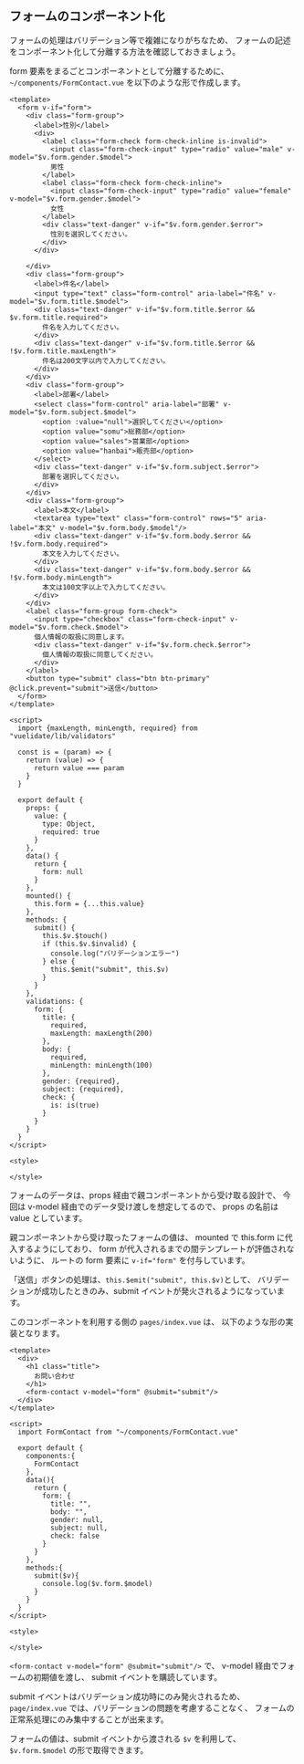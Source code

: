 ## フォームのコンポーネント化

フォームの処理はバリデーション等で複雑になりがちなため、
フォームの記述をコンポーネント化して分離する方法を確認しておきましょう。

form 要素をまるごとコンポーネントとして分離するために、
`~/components/FormContact.vue` を以下のような形で作成します。

```vue
<template>
  <form v-if="form">
    <div class="form-group">
      <label>性別</label>
      <div>
        <label class="form-check form-check-inline is-invalid">
          <input class="form-check-input" type="radio" value="male" v-model="$v.form.gender.$model">
          男性
        </label>
        <label class="form-check form-check-inline">
          <input class="form-check-input" type="radio" value="female" v-model="$v.form.gender.$model">
          女性
        </label>
        <div class="text-danger" v-if="$v.form.gender.$error">
          性別を選択してください。
        </div>
      </div>

    </div>
    <div class="form-group">
      <label>件名</label>
      <input type="text" class="form-control" aria-label="件名" v-model="$v.form.title.$model">
      <div class="text-danger" v-if="$v.form.title.$error && $v.form.title.required">
        件名を入力してください。
      </div>
      <div class="text-danger" v-if="$v.form.title.$error && !$v.form.title.maxLength">
        件名は200文字以内で入力してください。
      </div>
    </div>
    <div class="form-group">
      <label>部署</label>
      <select class="form-control" aria-label="部署" v-model="$v.form.subject.$model">
        <option :value="null">選択してください</option>
        <option value="somu">総務部</option>
        <option value="sales">営業部</option>
        <option value="hanbai">販売部</option>
      </select>
      <div class="text-danger" v-if="$v.form.subject.$error">
        部署を選択してください。
      </div>
    </div>
    <div class="form-group">
      <label>本文</label>
      <textarea type="text" class="form-control" rows="5" aria-label="本文" v-model="$v.form.body.$model"/>
      <div class="text-danger" v-if="$v.form.body.$error && !$v.form.body.required">
        本文を入力してください。
      </div>
      <div class="text-danger" v-if="$v.form.body.$error && !$v.form.body.minLength">
        本文は100文字以上で入力してください。
      </div>
    </div>
    <label class="form-group form-check">
      <input type="checkbox" class="form-check-input" v-model="$v.form.check.$model">
      個人情報の取扱に同意します。
      <div class="text-danger" v-if="$v.form.check.$error">
        個人情報の取扱に同意してください。
      </div>
    </label>
    <button type="submit" class="btn btn-primary" @click.prevent="submit">送信</button>
  </form>
</template>

<script>
  import {maxLength, minLength, required} from "vuelidate/lib/validators"

  const is = (param) => {
    return (value) => {
      return value === param
    }
  }

  export default {
    props: {
      value: {
        type: Object,
        required: true
      }
    },
    data() {
      return {
        form: null
      }
    },
    mounted() {
      this.form = {...this.value}
    },
    methods: {
      submit() {
        this.$v.$touch()
        if (this.$v.$invalid) {
          console.log("バリデーションエラー")
        } else {
          this.$emit("submit", this.$v)
        }
      }
    },
    validations: {
      form: {
        title: {
          required,
          maxLength: maxLength(200)
        },
        body: {
          required,
          minLength: minLength(100)
        },
        gender: {required},
        subject: {required},
        check: {
          is: is(true)
        }
      }
    }
  }
</script>

<style>

</style>
```

フォームのデータは、props 経由で親コンポーネントから受け取る設計で、
今回は v-model 経由でのデータ受け渡しを想定してるので、 props の名前は value としています。

親コンポーネントから受け取ったフォームの値は、
mounted で this.form に代入するようにしており、
form が代入されるまでの間テンプレートが評価されないように、 ルートの form 要素に
`v-if="form"` を付与しています。

「送信」ボタンの処理は、`this.$emit("submit", this.$v)`として、
バリデーションが成功したときのみ、submit イベントが発火されるようになっています。

このコンポーネントを利用する側の `pages/index.vue` は、
以下のような形の実装となります。

```vue
<template>
  <div>
    <h1 class="title">
      お問い合わせ
    </h1>
    <form-contact v-model="form" @submit="submit"/>
  </div>
</template>

<script>
  import FormContact from "~/components/FormContact.vue"

  export default {
    components:{
      FormContact
    },
    data(){
      return {
        form: {
          title: "",
          body: "",
          gender: null,
          subject: null,
          check: false
        }
      }
    },
    methods:{
      submit($v){
        console.log($v.form.$model)
      }
    }
  }
</script>

<style>

</style>
```

`<form-contact v-model="form" @submit="submit"/>` で、
v-model 経由でフォームの初期値を渡し、 submit イベントを購読しています。

submit イベントはバリデーション成功時にのみ発火されるため、
`page/index.vue` では、バリデーションの問題を考慮することなく、
フォームの正常系処理にのみ集中することが出来ます。

フォームの値は、submit イベントから渡される `$v` を利用して、
`$v.form.$model` の形で取得できます。
